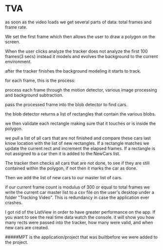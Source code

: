 TVA
===
as soon as the video loads we get several parts of data: total frames and frame rate.

We set the first frame which then allows the user to draw a polygon on the screen.

When the user clicks analyze the tracker does not analyze the first 100 frames(3  secs) instead it models and evolves the background to the current environment.

after the tracker finishes the background modeling it starts to track. 

for each frame, this is the process:

process each frame through the motion detector,  various image processing and background subtraction.

pass the processed frame into the blob detector to find cars.

the blob detector returns a list of rectangles that contain the various blobs.

we then validate each rectangle making sure that it touches or is inside the polygon.

we pull a list of all cars that are not finished and compare these cars last know location with the list of new rectangles. If a rectangle matches we update the current rect and increment the elapsed frames. If a rectangle is not assigned to a car then it is added to the NewCars list.

The tracker then checks all cars that are not done, to see if they are still contained within the polygon, if not then it marks the car as done. 

Then we add the list of new cars to our master list of cars.

if our current frame count is modulus of 300 or equal to total frames we write the current car master list to a csv file on the user's desktop under a folder "Tracking Video". This is redundancy in case the application ever crashes.


I got rid of the ListView in order to have greater performance on the app. If you want to see the real time data watch the console. it will show you how many rects were passed into the tracker, how many were valid, and when new cars are created.


#####MPT is the application/project that was builtbefore we were added to the project.

